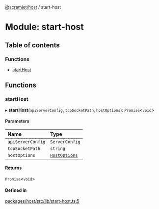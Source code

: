 [@scramjet/host](../README.md) / start-host

# Module: start-host

## Table of contents

### Functions

- [startHost](start_host.md#starthost)

## Functions

### startHost

▸ **startHost**(`apiServerConfig`, `tcpSocketPath`, `hostOptions`): `Promise`<`void`\>

#### Parameters

| Name | Type |
| :------ | :------ |
| `apiServerConfig` | `ServerConfig` |
| `tcpSocketPath` | `string` |
| `hostOptions` | [`HostOptions`](host.md#hostoptions) |

#### Returns

`Promise`<`void`\>

#### Defined in

[packages/host/src/lib/start-host.ts:5](https://github.com/scramjet-cloud-platform/scramjet-csi-dev/blob/HEAD/packages/host/src/lib/start-host.ts#L5)
